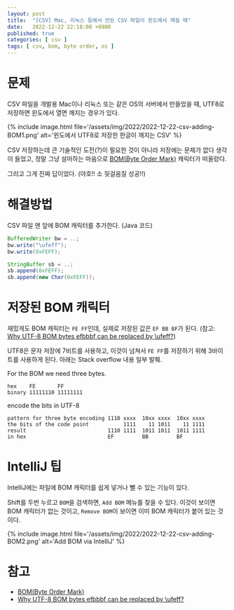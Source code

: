 ```yaml
---
layout: post
title:  "[CSV] Mac, 리눅스 등에서 만든 CSV 파일이 윈도에서 깨질 때"
date:   2022-12-22 22:18:00 +0900
published: true
categories: [ csv ]
tags: [ csv, bom, byte order, os ]
---
```


# 문제

CSV 파일을 개발용 Mac이나 리눅스 또는 같은 OS의 서버에서 만들었을 때, UTF8로 저장하면 윈도에서 열면 깨지는 경우가 있다.

{% include image.html file='/assets/img/2022/2022-12-22-csv-adding-BOM1.png' alt='윈도에서 UTF8로 저장한 한글이 깨지는 CSV' %}


CSV 저장하는데 큰 기술적인 도전(?)이 필요한 것이 아니라 저장에는 문제가 없다 생각이 들었고, 정말 그냥 설마하는 마음으로 [BOM(Byte Order Mark)](https://en.wikipedia.org/wiki/Byte_order_mark) 캐릭터가 떠올랐다.

그리고 그게 진짜 답이었다. (야호!! 소 뒷걸음질 성공!!)


# 해결방법

CSV 파일 맨 앞에 BOM 캐릭터를 추가한다. (Java 코드)

```java
BufferedWriter bw = ..;
bw.write("\ufeff");
bw.write(0xFEFF);

StringBuffer sb = ..;
sb.append(0xFEFF);
sb.append(new Char(0xFEFF));
```


# 저장된 BOM 캐릭터

재밌게도 BOM 캐릭터는 `FE FF`인데, 실제로 저장된 값은 `EF BB BF`가 된다. (참고: [Why UTF-8 BOM bytes efbbbf can be replaced by \ufeff?](https://stackoverflow.com/questions/54247407/why-utf-8-bom-bytes-efbbbf-can-be-replaced-by-ufeff))

UTF8은 문자 저장에 7비트를 사용하고, 이것이 넘쳐서 `FE FF`를 저장하기 위해 3바이트를 사용하게 된다. 아래는 Stack overflow 내용 일부 발췌.

For the BOM we need three bytes.

```
hex    FE       FF
binary 11111110 11111111
```

encode the bits in UTF-8

```
pattern for three byte encoding 1110 xxxx  10xx xxxx  10xx xxxx
the bits of the code point           1111    11 1011    11 1111
result                          1110 1111  1011 1011  1011 1111
in hex                          EF         BB         BF
```


# IntelliJ 팁

IntelliJ에는 파일에 BOM 캐릭터를 쉽게 넣거나 뺄 수 있는 기능이 있다.

Shift를 두번 누르고 `BOM`을 검색하면, `Add BOM` 메뉴를 찾을 수 있다. 이것이 보이면 BOM 캐릭터가 없는 것이고, `Remove BOM`이 보이면 이미 BOM 캐릭터가 붙어 있는 것이다.

{% include image.html file='/assets/img/2022/2022-12-22-csv-adding-BOM2.png' alt='Add BOM via IntelliJ' %}


# 참고

- [BOM(Byte Order Mark)](https://en.wikipedia.org/wiki/Byte_order_mark)
- [Why UTF-8 BOM bytes efbbbf can be replaced by \ufeff?](https://stackoverflow.com/questions/54247407/why-utf-8-bom-bytes-efbbbf-can-be-replaced-by-ufeff)
